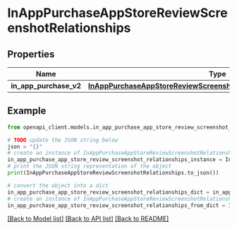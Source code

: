 # InAppPurchaseAppStoreReviewScreenshotRelationships


## Properties

Name | Type | Description | Notes
------------ | ------------- | ------------- | -------------
**in_app_purchase_v2** | [**InAppPurchaseAppStoreReviewScreenshotRelationshipsInAppPurchaseV2**](InAppPurchaseAppStoreReviewScreenshotRelationshipsInAppPurchaseV2.md) |  | [optional] 

## Example

```python
from openapi_client.models.in_app_purchase_app_store_review_screenshot_relationships import InAppPurchaseAppStoreReviewScreenshotRelationships

# TODO update the JSON string below
json = "{}"
# create an instance of InAppPurchaseAppStoreReviewScreenshotRelationships from a JSON string
in_app_purchase_app_store_review_screenshot_relationships_instance = InAppPurchaseAppStoreReviewScreenshotRelationships.from_json(json)
# print the JSON string representation of the object
print(InAppPurchaseAppStoreReviewScreenshotRelationships.to_json())

# convert the object into a dict
in_app_purchase_app_store_review_screenshot_relationships_dict = in_app_purchase_app_store_review_screenshot_relationships_instance.to_dict()
# create an instance of InAppPurchaseAppStoreReviewScreenshotRelationships from a dict
in_app_purchase_app_store_review_screenshot_relationships_from_dict = InAppPurchaseAppStoreReviewScreenshotRelationships.from_dict(in_app_purchase_app_store_review_screenshot_relationships_dict)
```
[[Back to Model list]](../README.md#documentation-for-models) [[Back to API list]](../README.md#documentation-for-api-endpoints) [[Back to README]](../README.md)


